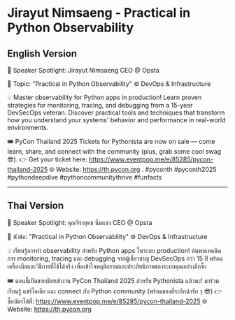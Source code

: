 # Jirayut Nimsaeng - Practical in Python Observability

## English Version

🎤 Speaker Spotlight: Jirayut Nimsaeng
CEO @ Opsta

📌 Topic: "Practical in Python Observability"
⚙️ DevOps & Infrastructure

💡 Master observability for Python apps in production! Learn proven strategies for monitoring, tracing, and debugging from a 15-year DevSecOps veteran. Discover practical tools and techniques that transform how you understand your systems' behavior and performance in real-world environments.

🎟️ PyCon Thailand 2025 Tickets for Pythonista are now on sale — come learn, share, and connect with the community (plus, grab some cool swag 😎).
👉 Get your ticket here: https://www.eventpop.me/e/85285/pycon-thailand-2025
🌐 Website: https://th.pycon.org 
.
#pyconth #pyconth2025 #pythondeepdive #pythoncommunitythrive #funfacts

---

## Thai Version

🎤 Speaker Spotlight: คุณจิรายุทธ นิ่มแสง
CEO @ Opsta

📌 หัวข้อ: "Practical in Python Observability"
⚙️ DevOps & Infrastructure

💡 เรียนรู้การทำ observability สำหรับ Python apps ในระบบ production! ค้นพบเทคนิคการ monitoring, tracing และ debugging จากผู้เชี่ยวชาญ DevSecOps กว่า 15 ปี พร้อมเครื่องมือและวิธีการที่ใช้ได้จริง เพื่อเข้าใจพฤติกรรมและประสิทธิภาพของระบบคุณอย่างลึกซึ้ง

🎟️ ตอนนี้เปิดขายบัตรเข้างาน PyCon Thailand 2025 สำหรับ Pythonista แล้วนะ!
มาร่วมเรียนรู้ แชร์ไอเดีย และ connect กับ Python community (พร้อมของที่ระลึกน่ารัก ๆ 😎)
👉 ซื้อบัตรได้ที่: https://www.eventpop.me/e/85285/pycon-thailand-2025
🌐 Website: https://th.pycon.org